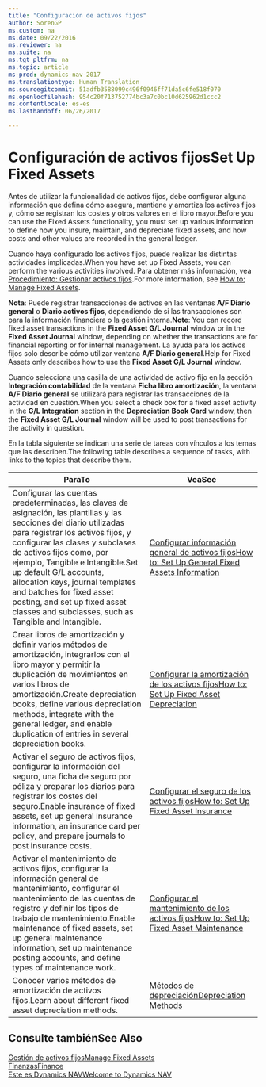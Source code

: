 ```yaml
---
title: "Configuración de activos fijos"
author: SorenGP
ms.custom: na
ms.date: 09/22/2016
ms.reviewer: na
ms.suite: na
ms.tgt_pltfrm: na
ms.topic: article
ms-prod: dynamics-nav-2017
ms.translationtype: Human Translation
ms.sourcegitcommit: 51adfb3588099c496f0946ff71da5c6fe518f070
ms.openlocfilehash: 954c20f713752774bc3a7c0bc10d625962d1ccc2
ms.contentlocale: es-es
ms.lasthandoff: 06/26/2017

---
```


# <a name="set-up-fixed-assets"></a><span data-ttu-id="7780b-102">Configuración de activos fijos</span><span class="sxs-lookup"><span data-stu-id="7780b-102">Set Up Fixed Assets</span></span>
<span data-ttu-id="7780b-103">Antes de utilizar la funcionalidad de activos fijos, debe configurar alguna información que defina cómo asegura, mantiene y amortiza los activos fijos y, cómo se registran los costes y otros valores en el libro mayor.</span><span class="sxs-lookup"><span data-stu-id="7780b-103">Before you can use the Fixed Assets functionality, you must set up various information to define how you insure, maintain, and depreciate fixed assets, and how costs and other values are recorded in the general ledger.</span></span>

<span data-ttu-id="7780b-104">Cuando haya configurado los activos fijos, puede realizar las distintas actividades implicadas.</span><span class="sxs-lookup"><span data-stu-id="7780b-104">When you have set up Fixed Assets, you can perform the various activities involved.</span></span> <span data-ttu-id="7780b-105">Para obtener más información, vea [Procedimiento: Gestionar activos fijos](fa-manage.md).</span><span class="sxs-lookup"><span data-stu-id="7780b-105">For more information, see [How to: Manage Fixed Assets](fa-manage.md).</span></span>

<span data-ttu-id="7780b-106">**Nota**: Puede registrar transacciones de activos en las ventanas **A/F Diario general** o **Diario activos fijos**, dependiendo de si las transacciones son para la información financiera o la gestión interna.</span><span class="sxs-lookup"><span data-stu-id="7780b-106">**Note**: You can record fixed asset transactions in the **Fixed Asset G/L Journal** window or in the **Fixed Asset Journal** window, depending on whether the transactions are for financial reporting or for internal management.</span></span> <span data-ttu-id="7780b-107">La ayuda para los activos fijos solo describe cómo utilizar ventana **A/F Diario general**.</span><span class="sxs-lookup"><span data-stu-id="7780b-107">Help for Fixed Assets only describes how to use the **Fixed Asset G/L Journal** window.</span></span>

<span data-ttu-id="7780b-108">Cuando selecciona una casilla de una actividad de activo fijo en la sección **Integración contabilidad** de la ventana **Ficha libro amortización**, la ventana **A/F Diario general** se utilizará para registrar las transacciones de la actividad en cuestión.</span><span class="sxs-lookup"><span data-stu-id="7780b-108">When you select a check box for a fixed asset activity in the **G/L Integration** section in the **Depreciation Book Card** window, then the **Fixed Asset G/L Journal** window will be used to post transactions for the activity in question.</span></span>

<span data-ttu-id="7780b-109">En la tabla siguiente se indican una serie de tareas con vínculos a los temas que las describen.</span><span class="sxs-lookup"><span data-stu-id="7780b-109">The following table describes a sequence of tasks, with links to the topics that describe them.</span></span>

| <span data-ttu-id="7780b-110">Para</span><span class="sxs-lookup"><span data-stu-id="7780b-110">To</span></span> | <span data-ttu-id="7780b-111">Vea</span><span class="sxs-lookup"><span data-stu-id="7780b-111">See</span></span> |  
|----|-----|  
|<span data-ttu-id="7780b-112">Configurar las cuentas predeterminadas, las claves de asignación, las plantillas y las secciones del diario utilizadas para registrar los activos fijos, y configurar las clases y subclases de activos fijos como, por ejemplo, Tangible e Intangible.</span><span class="sxs-lookup"><span data-stu-id="7780b-112">Set up default G/L accounts, allocation keys, journal templates and batches for fixed asset posting, and set up fixed asset classes and subclasses, such as Tangible and Intangible.</span></span>|[<span data-ttu-id="7780b-113">Configurar información general de activos fijos</span><span class="sxs-lookup"><span data-stu-id="7780b-113">How to: Set Up General Fixed Assets Information</span></span>](fa-how-setup-general.md)|  
|<span data-ttu-id="7780b-114">Crear libros de amortización y definir varios métodos de amortización, integrarlos con el libro mayor y permitir la duplicación de movimientos en varios libros de amortización.</span><span class="sxs-lookup"><span data-stu-id="7780b-114">Create depreciation books, define various depreciation methods, integrate with the general ledger, and enable duplication of entries in several depreciation books.</span></span>|[<span data-ttu-id="7780b-115">Configurar la amortización de los activos fijos</span><span class="sxs-lookup"><span data-stu-id="7780b-115">How to: Set Up Fixed Asset Depreciation</span></span>](fa-how-setup-depreciation.md)|
|<span data-ttu-id="7780b-116">Activar el seguro de activos fijos, configurar la información del seguro, una ficha de seguro por póliza y preparar los diarios para registrar los costes del seguro.</span><span class="sxs-lookup"><span data-stu-id="7780b-116">Enable insurance of fixed assets, set up general insurance information, an insurance card per policy, and prepare journals to post insurance costs.</span></span>|[<span data-ttu-id="7780b-117">Configurar el seguro de los activos fijos</span><span class="sxs-lookup"><span data-stu-id="7780b-117">How to: Set Up Fixed Asset Insurance</span></span>](fa-how-setup-insurance.md)|
|<span data-ttu-id="7780b-118">Activar el mantenimiento de activos fijos, configurar la información general de mantenimiento, configurar el mantenimiento de las cuentas de registro y definir los tipos de trabajo de mantenimiento.</span><span class="sxs-lookup"><span data-stu-id="7780b-118">Enable maintenance of fixed assets, set up general maintenance information, set up maintenance posting accounts, and define types of maintenance work.</span></span>|[<span data-ttu-id="7780b-119">Configurar el mantenimiento de los activos fijos</span><span class="sxs-lookup"><span data-stu-id="7780b-119">How to: Set Up Fixed Asset Maintenance</span></span>](fa-how-setup-maintenance.md)|
|<span data-ttu-id="7780b-120">Conocer varios métodos de amortización de activos fijos.</span><span class="sxs-lookup"><span data-stu-id="7780b-120">Learn about different fixed asset depreciation methods.</span></span>|[<span data-ttu-id="7780b-121">Métodos de depreciación</span><span class="sxs-lookup"><span data-stu-id="7780b-121">Depreciation Methods</span></span>](fa-depreciation-methods.md)|

## <a name="see-also"></a><span data-ttu-id="7780b-122">Consulte también</span><span class="sxs-lookup"><span data-stu-id="7780b-122">See Also</span></span>
[<span data-ttu-id="7780b-123">Gestión de activos fijos</span><span class="sxs-lookup"><span data-stu-id="7780b-123">Manage Fixed Assets</span></span>](fa-manage.md)  
[<span data-ttu-id="7780b-124">Finanzas</span><span class="sxs-lookup"><span data-stu-id="7780b-124">Finance</span></span>](finance-setup.md)  
[<span data-ttu-id="7780b-125">Este es Dynamics NAV</span><span class="sxs-lookup"><span data-stu-id="7780b-125">Welcome to Dynamics NAV</span></span>](across-get-started.md)

